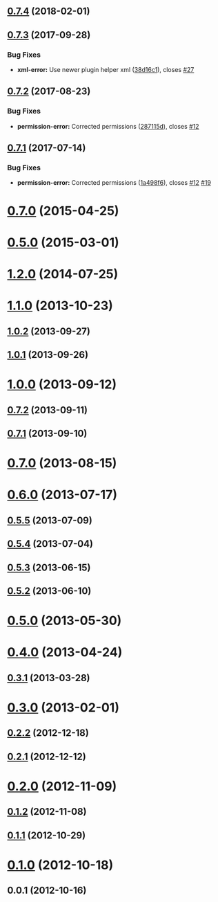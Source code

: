 <a name="0.7.4"></a>
## [0.7.4](https://github.com/hypery2k/cordova-barcodescanner-plugin/compare/v0.7.3...v0.7.4) (2018-02-01)



<a name="0.7.3"></a>
## [0.7.3](https://github.com/hypery2k/cordova-barcodescanner-plugin/compare/v0.7.2...v0.7.3) (2017-09-28)


### Bug Fixes

* **xml-error:** Use newer plugin helper xml ([38d16c1](https://github.com/hypery2k/cordova-barcodescanner-plugin/commit/38d16c1)), closes [#27](https://github.com/hypery2k/cordova-barcodescanner-plugin/issues/27)



<a name="0.7.2"></a>
## [0.7.2](https://github.com/hypery2k/cordova-barcodescanner-plugin/compare/v0.7.1...v0.7.2) (2017-08-23)


### Bug Fixes

* **permission-error:** Corrected permissions ([287115d](https://github.com/hypery2k/cordova-barcodescanner-plugin/commit/287115d)), closes [#12](https://github.com/hypery2k/cordova-barcodescanner-plugin/issues/12)



<a name="0.7.1"></a>
## [0.7.1](https://github.com/hypery2k/cordova-barcodescanner-plugin/compare/v0.7.0...v0.7.1) (2017-07-14)


### Bug Fixes

* **permission-error:** Corrected permissions ([1a498f6](https://github.com/hypery2k/cordova-barcodescanner-plugin/commit/1a498f6)), closes [#12](https://github.com/hypery2k/cordova-barcodescanner-plugin/issues/12) [#19](https://github.com/hypery2k/cordova-barcodescanner-plugin/issues/19)



<a name="0.7.0"></a>
# [0.7.0](https://github.com/hypery2k/cordova-barcodescanner-plugin/compare/v0.5.0...v0.7.0) (2015-04-25)



<a name="0.5.0"></a>
# [0.5.0](https://github.com/hypery2k/cordova-barcodescanner-plugin/compare/1.2.0...v0.5.0) (2015-03-01)



<a name="1.2.0"></a>
# [1.2.0](https://github.com/hypery2k/cordova-barcodescanner-plugin/compare/1.1.0...1.2.0) (2014-07-25)



<a name="1.1.0"></a>
# [1.1.0](https://github.com/hypery2k/cordova-barcodescanner-plugin/compare/1.0.2...1.1.0) (2013-10-23)



<a name="1.0.2"></a>
## [1.0.2](https://github.com/hypery2k/cordova-barcodescanner-plugin/compare/1.0.1...1.0.2) (2013-09-27)



<a name="1.0.1"></a>
## [1.0.1](https://github.com/hypery2k/cordova-barcodescanner-plugin/compare/1.0.0...1.0.1) (2013-09-26)



<a name="1.0.0"></a>
# [1.0.0](https://github.com/hypery2k/cordova-barcodescanner-plugin/compare/0.7.2...1.0.0) (2013-09-12)



<a name="0.7.2"></a>
## [0.7.2](https://github.com/hypery2k/cordova-barcodescanner-plugin/compare/0.7.1...0.7.2) (2013-09-11)



<a name="0.7.1"></a>
## [0.7.1](https://github.com/hypery2k/cordova-barcodescanner-plugin/compare/0.7.0...0.7.1) (2013-09-10)



<a name="0.7.0"></a>
# [0.7.0](https://github.com/hypery2k/cordova-barcodescanner-plugin/compare/0.6.0...0.7.0) (2013-08-15)



<a name="0.6.0"></a>
# [0.6.0](https://github.com/hypery2k/cordova-barcodescanner-plugin/compare/0.5.5...0.6.0) (2013-07-17)



<a name="0.5.5"></a>
## [0.5.5](https://github.com/hypery2k/cordova-barcodescanner-plugin/compare/0.5.4...0.5.5) (2013-07-09)



<a name="0.5.4"></a>
## [0.5.4](https://github.com/hypery2k/cordova-barcodescanner-plugin/compare/0.5.3...0.5.4) (2013-07-04)



<a name="0.5.3"></a>
## [0.5.3](https://github.com/hypery2k/cordova-barcodescanner-plugin/compare/0.5.2...0.5.3) (2013-06-15)



<a name="0.5.2"></a>
## [0.5.2](https://github.com/hypery2k/cordova-barcodescanner-plugin/compare/0.5.0...0.5.2) (2013-06-10)



<a name="0.5.0"></a>
# [0.5.0](https://github.com/hypery2k/cordova-barcodescanner-plugin/compare/0.4.0...0.5.0) (2013-05-30)



<a name="0.4.0"></a>
# [0.4.0](https://github.com/hypery2k/cordova-barcodescanner-plugin/compare/0.3.1...0.4.0) (2013-04-24)



<a name="0.3.1"></a>
## [0.3.1](https://github.com/hypery2k/cordova-barcodescanner-plugin/compare/0.3.0...0.3.1) (2013-03-28)



<a name="0.3.0"></a>
# [0.3.0](https://github.com/hypery2k/cordova-barcodescanner-plugin/compare/0.2.2...0.3.0) (2013-02-01)



<a name="0.2.2"></a>
## [0.2.2](https://github.com/hypery2k/cordova-barcodescanner-plugin/compare/0.2.1...0.2.2) (2012-12-18)



<a name="0.2.1"></a>
## [0.2.1](https://github.com/hypery2k/cordova-barcodescanner-plugin/compare/0.2.0...0.2.1) (2012-12-12)



<a name="0.2.0"></a>
# [0.2.0](https://github.com/hypery2k/cordova-barcodescanner-plugin/compare/0.1.2...0.2.0) (2012-11-09)



<a name="0.1.2"></a>
## [0.1.2](https://github.com/hypery2k/cordova-barcodescanner-plugin/compare/0.1.1...0.1.2) (2012-11-08)



<a name="0.1.1"></a>
## [0.1.1](https://github.com/hypery2k/cordova-barcodescanner-plugin/compare/0.1.0...0.1.1) (2012-10-29)



<a name="0.1.0"></a>
# [0.1.0](https://github.com/hypery2k/cordova-barcodescanner-plugin/compare/0.0.1...0.1.0) (2012-10-18)



<a name="0.0.1"></a>
## 0.0.1 (2012-10-16)



